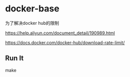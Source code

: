 # docker-base
为了解决docker hub的限制

https://help.aliyun.com/document_detail/190989.html

https://docs.docker.com/docker-hub/download-rate-limit/

## Run It
make

